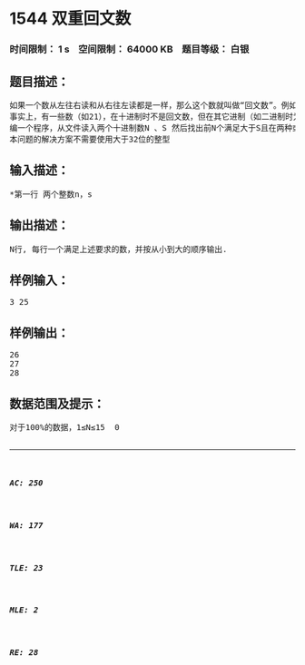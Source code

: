 # 1544 双重回文数   
### 时间限制： 1 s&nbsp;&nbsp;&nbsp;&nbsp;空间限制： 64000 KB&nbsp;&nbsp;&nbsp;&nbsp;题目等级： 白银  
## 题目描述：  

<pre>
如果一个数从左往右读和从右往左读都是一样，那么这个数就叫做“回文数”。例如，12321就是一个回文数，而77778就不是。当然，回文数的首和尾都应是非零的，因此0220就不是回文数。
事实上，有一些数（如21），在十进制时不是回文数，但在其它进制（如二进制时为10101）时就是回文数。
编一个程序，从文件读入两个十进制数N 、S 然后找出前N个满足大于S且在两种或两种以上进制（二进制至十进制）上是回文数的十进制数。
本问题的解决方案不需要使用大于32位的整型
</pre>
  
  
## 输入描述：  

<pre>
*第一行 两个整数n，s
</pre>
  
  
## 输出描述：  

<pre>
N行, 每行一个满足上述要求的数，并按从小到大的顺序输出.
</pre>
  
  
## 样例输入：  

<pre>
3 25
</pre>
  
  
## 样例输出：  

<pre>
26
27
28
</pre>
  
  
## 数据范围及提示：  

<pre>
对于100%的数据，1≤N≤15  0<S<10000
</pre>
  
  
***  

##### AC: 250  
##### WA: 177  
##### TLE: 23  
##### MLE: 2  
##### RE: 28  
